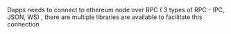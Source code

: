 Dapps needs to connect to ethereum node over RPC \( 3 types of RPC - IPC, JSON, WS\) , there are multiple libraries are available to facilitate this connection

